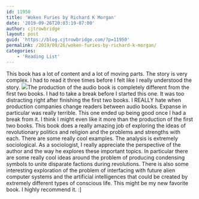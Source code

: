 ```yaml
---
id: 11950
title: 'Woken Furies by Richard K Morgan'
date: '2019-09-26T20:03:19-07:00'
author: cjtrowbridge
layout: post
guid: 'https://blog.cjtrowbridge.com/?p=11950'
permalink: /2019/09/26/woken-furies-by-richard-k-morgan/
categories:
    - 'Reading List'
---
```


This book has a lot of content and a lot of moving parts. The story is very complex. I had to read it three times before I felt like I really understood the story. [![](https://blog.cjtrowbridge.com/wp-content/uploads/2019/09/Woken-Furies-1-1.jpg)](https://amzn.to/2n2Sx8A)The production of the audio book is completely different from the first two books. I had to take a break before I started this one. It was too distracting right after finishing the first two books. I REALLY hate when production companies change readers between audio books. Expanse in particular was really terrible. This one ended up being good once I had a break from it. I think I might even like it more than the production of the first two books. This book does a really amazing job of exploring the ideas of revolutionary politics and religion and the problems and strengths with each. There are some really cool examples. The analysis is extremely sociological. As a sociologist, I really appreciate the perspective of the author and the way he explores these important topics. In particular there are some really cool ideas around the problem of producing condensing symbols to unite disparate factions during revolutions. There is also some interesting exploration of the problem of interfacing with future alien computer systems and the artificial intelligences that could be created by extremely different types of conscious life. This might be my new favorite book. I highly recommend it. :\]